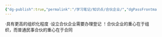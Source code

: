 ```yaml
---
{"dg-publish":true,"permalink":"/学习笔记/知识点/合伙企业/","dgPassFrontmatter":true,"noteIcon":""}
---
```


·具有更高的组织化程度
·设立合伙企业需要办理登记
！合伙企业的重心在于组织，而普通民事合伙的重心在于合同